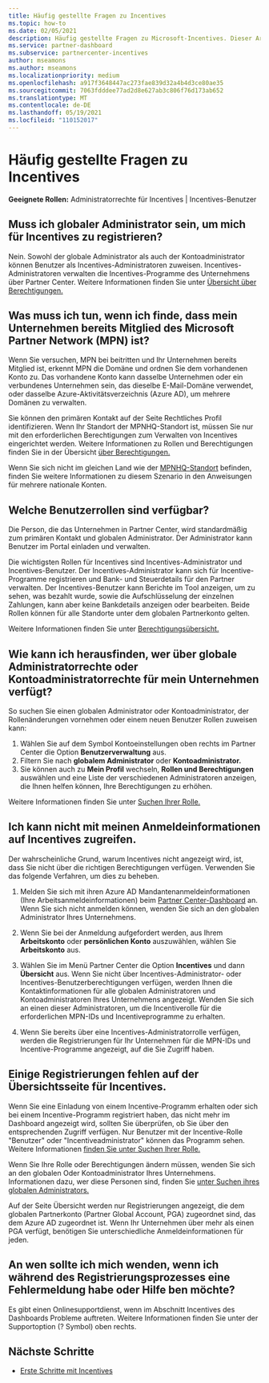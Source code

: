 ```yaml
---
title: Häufig gestellte Fragen zu Incentives
ms.topic: how-to
ms.date: 02/05/2021
description: Häufig gestellte Fragen zu Microsoft-Incentives. Dieser Artikel enthält Fragen zu Benutzerrollen, zur Registrierung oder zur Behebung von Fehlermeldungen.
ms.service: partner-dashboard
ms.subservice: partnercenter-incentives
author: mseamons
ms.author: mseamons
ms.localizationpriority: medium
ms.openlocfilehash: a917f3648447ac273fae839d32a4b4d3ce80ae35
ms.sourcegitcommit: 7063fdddee77ad2d8e627ab3c806f76d173ab652
ms.translationtype: MT
ms.contentlocale: de-DE
ms.lasthandoff: 05/19/2021
ms.locfileid: "110152017"
---
```

# <a name="frequently-asked-questions-on-incentives"></a>Häufig gestellte Fragen zu Incentives

**Geeignete Rollen:** Administratorrechte für Incentives | Incentives-Benutzer

## <a name="do-i-need-to-be-the-global-admin-to-enroll-in-incentives"></a>Muss ich globaler Administrator sein, um mich für Incentives zu registrieren?

Nein. Sowohl der globale Administrator als auch der Kontoadministrator können Benutzer als Incentives-Administratoren zuweisen. Incentives-Administratoren verwalten die Incentives-Programme des Unternehmens über Partner Center. Weitere Informationen finden Sie unter [Übersicht über Berechtigungen.](permissions-overview.md)

## <a name="what-do-i-need-to-do-if-i-find-my-company-is-already-a-member-of-the-microsoft-partner-network-mpn"></a>Was muss ich tun, wenn ich finde, dass mein Unternehmen bereits Mitglied des Microsoft Partner Network (MPN) ist?

Wenn Sie versuchen, MPN bei beitritten und Ihr Unternehmen bereits Mitglied ist, erkennt MPN die Domäne und ordnen Sie dem vorhandenen Konto zu. Das vorhandene Konto kann dasselbe Unternehmen oder ein verbundenes Unternehmen sein, das dieselbe E-Mail-Domäne verwendet, oder dasselbe Azure-Aktivitätsverzeichnis (Azure AD), um mehrere Domänen zu verwalten.

Sie können den primären Kontakt auf der Seite Rechtliches Profil identifizieren. Wenn Ihr Standort der MPNHQ-Standort ist, müssen Sie nur mit den erforderlichen Berechtigungen zum Verwalten von Incentives eingerichtet werden. Weitere Informationen zu Rollen und Berechtigungen finden Sie in der Übersicht [über Berechtigungen.](permissions-overview.md)

Wenn Sie sich nicht im gleichen Land wie der [MPNHQ-Standort](https://support.microsoft.com/help/4515619/special-considerations-for-multi-national-partners-joining-the-microso) befinden, finden Sie weitere Informationen zu diesem Szenario in den Anweisungen für mehrere nationale Konten.

## <a name="what-user-roles-are-available"></a>Welche Benutzerrollen sind verfügbar?

Die Person, die das Unternehmen in Partner Center, wird standardmäßig zum primären Kontakt und globalen Administrator. Der Administrator kann Benutzer im Portal einladen und verwalten.

Die wichtigsten Rollen für Incentives sind Incentives-Administrator und Incentives-Benutzer. Der Incentives-Administrator kann sich für Incentive-Programme registrieren und Bank- und Steuerdetails für den Partner verwalten. Der Incentives-Benutzer kann Berichte im Tool anzeigen, um zu sehen, was bezahlt wurde, sowie die Aufschlüsselung der einzelnen Zahlungen, kann aber keine Bankdetails anzeigen oder bearbeiten. Beide Rollen können für alle Standorte unter dem globalen Partnerkonto gelten.

Weitere Informationen finden Sie unter [Berechtigungsübersicht.](permissions-overview.md)

## <a name="how-can-i-find-out-who-has-global-or-account-admin-rights-for-my-company"></a>Wie kann ich herausfinden, wer über globale Administratorrechte oder Kontoadministratorrechte für mein Unternehmen verfügt?

So suchen Sie einen globalen Administrator oder Kontoadministrator, der Rollenänderungen vornehmen oder einem neuen Benutzer Rollen zuweisen kann:

1. Wählen Sie auf dem Symbol Kontoeinstellungen oben rechts im Partner Center die Option **Benutzerverwaltung** aus.
2. Filtern Sie nach **globalem Administrator** oder **Kontoadministrator.**
3. Sie können auch zu **Mein Profil** wechseln, **Rollen und Berechtigungen** auswählen und eine Liste der verschiedenen Administratoren anzeigen, die Ihnen helfen können, Ihre Berechtigungen zu erhöhen.
 
Weitere Informationen finden Sie unter [Suchen Ihrer Rolle.](find-your-role.md)  

## <a name="i-cant-access-incentives-using-my-credentials"></a>Ich kann nicht mit meinen Anmeldeinformationen auf Incentives zugreifen.

Der wahrscheinliche Grund, warum Incentives nicht angezeigt wird, ist, dass Sie nicht über die richtigen Berechtigungen verfügen. Verwenden Sie das folgende Verfahren, um dies zu beheben.

1. Melden Sie sich mit ihren Azure AD Mandantenanmeldeinformationen (Ihre Arbeitsanmeldeinformationen) beim [Partner Center-Dashboard](https://partner.microsoft.com/dashboard/) an. Wenn Sie sich nicht anmelden können, wenden Sie sich an den globalen Administrator Ihres Unternehmens.

2. Wenn Sie bei der Anmeldung aufgefordert werden, aus Ihrem **Arbeitskonto** oder **persönlichen Konto** auszuwählen, wählen Sie **Arbeitskonto** aus.

3. Wählen Sie im Menü Partner Center die Option **Incentives** und dann **Übersicht** aus. Wenn Sie nicht über Incentives-Administrator- oder Incentives-Benutzerberechtigungen verfügen, werden Ihnen die Kontaktinformationen für alle globalen Administratoren und Kontoadministratoren Ihres Unternehmens angezeigt. Wenden Sie sich an einen dieser Administratoren, um die Incentiverolle für die erforderlichen MPN-IDs und Incentiveprogramme zu erhalten.

4. Wenn Sie bereits über eine Incentives-Administratorrolle verfügen, werden die Registrierungen für Ihr Unternehmen für die MPN-IDs und Incentive-Programme angezeigt, auf die Sie Zugriff haben.

## <a name="some-enrollments-are-missing-from-the-incentives-overview-page"></a>Einige Registrierungen fehlen auf der Übersichtsseite für Incentives.

Wenn Sie eine Einladung von einem Incentive-Programm erhalten oder sich bei einem Incentive-Programm registriert haben, das nicht mehr im Dashboard angezeigt wird, sollten Sie überprüfen, ob Sie über den entsprechenden Zugriff verfügen. Nur Benutzer mit der Incentive-Rolle "Benutzer" oder "Incentiveadministrator" können das Programm sehen. Weitere Informationen [finden Sie unter Suchen Ihrer Rolle.](./find-your-role.md)

Wenn Sie Ihre Rolle oder Berechtigungen ändern müssen, wenden Sie sich an den globalen Oder Kontoadministrator Ihres Unternehmens. Informationen dazu, wer diese Personen sind, finden Sie [unter Suchen ihres globalen Administrators.](./find-your-role.md#find-your-global-admin)

Auf der Seite Übersicht werden nur Registrierungen angezeigt, die dem globalen Partnerkonto (Partner Global Account, PGA) zugeordnet sind, das dem Azure AD zugeordnet ist. Wenn Ihr Unternehmen über mehr als einen PGA verfügt, benötigen Sie unterschiedliche Anmeldeinformationen für jeden.

## <a name="who-should-i-contact-if-i-get-an-error-message-or-need-help-during-the-enrollment-process"></a>An wen sollte ich mich wenden, wenn ich während des Registrierungsprozesses eine Fehlermeldung habe oder Hilfe ben möchte?

Es gibt einen Onlinesupportdienst, wenn im Abschnitt Incentives des Dashboards Probleme auftreten. Weitere Informationen finden Sie unter der Supportoption (? Symbol) oben rechts.

## <a name="next-steps"></a>Nächste Schritte

- [Erste Schritte mit Incentives](incentives-get-started-intro.md)